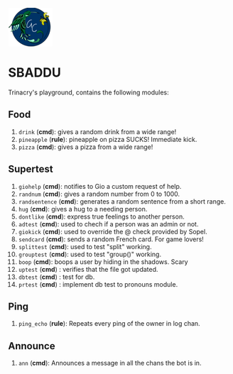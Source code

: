 ![alt text](https://github.com/giovannetor/Trinacry/blob/main/perlogo_small.png)

# SBADDU

Trinacry's playground, contains the following modules:

## Food

1. `drink` (**cmd**): gives a random drink from a wide range! 
2. `pineapple` (**rule**): pineapple on pizza SUCKS! Immediate kick. 
3. `pizza` (**cmd**): gives a pizza from a wide range!

## Supertest

1. `giohelp` (**cmd**): notifies to Gio a custom request of help. 
2. `randnum` (**cmd**): gives a random number from 0 to 1000. 
3. `randsentence` (**cmd**): generates a random sentence from a short range. 
4. `hug` (**cmd**): gives a hug to a needing person. 
5. `dontlike` (**cmd**): express true feelings to another person. 
6. `adtest` (**cmd**): used to chech if a person was an admin or not. 
7. `giokick` (**cmd**): used to override the @ check provided by Sopel. 
8. `sendcard` (**cmd**): sends a random French card. For game lovers! 
9. `splittest` (**cmd**): used to test "split" working. 
10. `grouptest` (**cmd**): used to test "group()" working.
11. `boop` (**cmd**): boops a user by hiding in the shadows. Scary
13. `uptest` (**cmd**) : verifies that the file got updated.
15. `dbtest` (**cmd**) : test for db.
17. `prtest` (**cmd**) : implement db test to pronouns module.


## Ping

1. `ping_echo` (**rule**): Repeats every ping of the owner in log chan.

## Announce

1. `ann` (**cmd**): Announces a message in all the chans the bot is in. 
